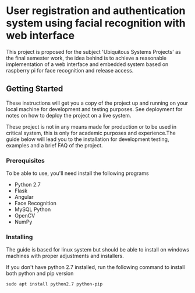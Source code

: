 # User registration and authentication system using facial recognition with web interface

This project is proposed for the subject 'Ubiquitous Systems Projects' as the final semester work, the idea behind is to achieve a reasonable implementation of a web interface and embedded system based on raspberry pi for face recognition and release access.

## Getting Started

These instructions will get you a copy of the project up and running on your local machine for development and testing purposes. See deployment for notes on how to deploy the project on a live system.

These project is not in any means made for production or to be used in critical system, this is only for academic purposes and experience.The guide below will lead you to the installation for development testing, examples and a brief FAQ of the project.

### Prerequisites

To be able to use, you'll need install the following programs

* Python 2.7
* Flask
* Angular
* Face Recognition
* MySQL Python
* OpenCV
* NumPy



### Installing

The guide is based for linux system but should be able to install on windows machines with proper adjustments and installers.

If you don't have python 2.7 installed, run the following command to install both python and pip version
```
sudo apt install python2.7 python-pip
```
